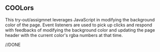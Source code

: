 ## COOLors

This try-out/assigmnet leverages JavaScript in modifying the background color of the page. 
Event listeners are used to pick up clicks and respond with feedbacks of modifying the background color and updating the page header with the current color's rgba numbers at that time.

//DONE